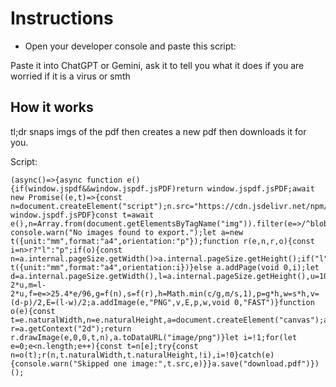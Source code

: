 # Instructions
- Open your developer console and paste this script:

Paste it into ChatGPT or Gemini, ask it to tell you what it does if you are worried if it is a virus or smth

## How it works
tl;dr snaps imgs of the pdf then creates a new pdf then downloads it for you. 

Script:
```
(async()=>{async function e(){if(window.jspdf&&window.jspdf.jsPDF)return window.jspdf.jsPDF;await new Promise((e,t)=>{const n=document.createElement("script");n.src="https://cdn.jsdelivr.net/npm/jspdf@2.5.1/dist/jspdf.umd.min.js",n.onload=e,n.onerror=t,document.head.appendChild(n)});return window.jspdf.jsPDF}const t=await e(),n=Array.from(document.getElementsByTagName("img")).filter(e=>/^blob:/.test(e.src)&&e.naturalWidth>0&&e.naturalHeight>0);if(0===n.length)return console.warn("No images found to export.");let a=new t({unit:"mm",format:"a4",orientation:"p"});function r(e,n,r,o){const i=n>r?"l":"p";if(o){const n=a.internal.pageSize.getWidth()>a.internal.pageSize.getHeight();if("l"===i&&!n||"p"===i&&n)a=new t({unit:"mm",format:"a4",orientation:i})}else a.addPage(void 0,i);let d=a.internal.pageSize.getWidth(),l=a.internal.pageSize.getHeight(),u=10,c=d-2*u,m=l-2*u,f=e=>25.4*e/96,g=f(n),s=f(r),h=Math.min(c/g,m/s,1),p=g*h,w=s*h,v=(d-p)/2,E=(l-w)/2;a.addImage(e,"PNG",v,E,p,w,void 0,"FAST")}function o(e){const t=e.naturalWidth,n=e.naturalHeight,a=document.createElement("canvas");a.width=t;a.height=n;const r=a.getContext("2d");return r.drawImage(e,0,0,t,n),a.toDataURL("image/png")}let i=!1;for(let e=0;e<n.length;e++){const t=n[e];try{const n=o(t);r(n,t.naturalWidth,t.naturalHeight,!i),i=!0}catch(e){console.warn("Skipped one image:",t.src,e)}}a.save("download.pdf")})();
```
